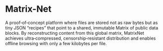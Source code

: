 # Matrix-Net
A proof‑of‑concept platform where files are stored not as raw bytes but as tiny JSON “recipes” that point to a shared, immutable Matrix of public data blocks. By reconstructing content from this global matrix, MatrixNet achieves ultra‑compressed, censorship‑resistant distribution and enables offline browsing with only a few kilobytes per file.
